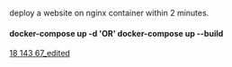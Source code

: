 deploy a website on nginx container within 2 minutes.

#### docker-compose up -d 'OR' docker-compose up --build


[18 143 67_edited](https://github.com/devd7773/docker_project_1/assets/145037921/326934c1-eb9c-4ddd-9d08-9d71c3927975)
